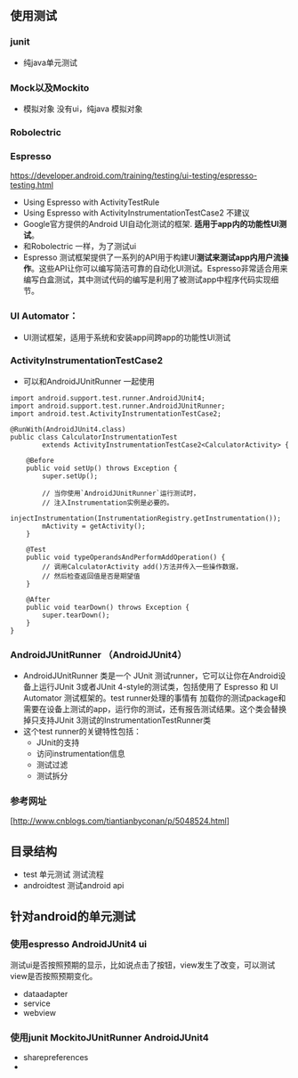 ## 使用测试
### junit
- 纯java单元测试
### Mock以及Mockito
- 模拟对象 没有ui，纯java 模拟对象
### Robolectric

### Espresso 
https://developer.android.com/training/testing/ui-testing/espresso-testing.html
- Using Espresso with ActivityTestRule
- Using Espresso with ActivityInstrumentationTestCase2  不建议
- Google官方提供的Android UI自动化测试的框架. **适用于app内的功能性UI测试**。
- 和Robolectric 一样，为了测试ui
- Espresso 测试框架提供了一系列的API用于构建UI**测试来测试app内用户流操作**。这些API让你可以编写简洁可靠的自动化UI测试。Espresso非常适合用来编写白盒测试，其中测试代码的编写是利用了被测试app中程序代码实现细节。
### UI Automator：
- UI测试框架，适用于系统和安装app间跨app的功能性UI测试
### ActivityInstrumentationTestCase2 
- 可以和AndroidJUnitRunner 一起使用

```
import android.support.test.runner.AndroidJUnit4;
import android.support.test.runner.AndroidJUnitRunner;
import android.test.ActivityInstrumentationTestCase2;

@RunWith(AndroidJUnit4.class)
public class CalculatorInstrumentationTest
        extends ActivityInstrumentationTestCase2<CalculatorActivity> {

    @Before
    public void setUp() throws Exception {
        super.setUp();

        // 当你使用`AndroidJUnitRunner`运行测试时，
        // 注入Instrumentation实例是必要的。
        injectInstrumentation(InstrumentationRegistry.getInstrumentation());
        mActivity = getActivity();
    }

    @Test
    public void typeOperandsAndPerformAddOperation() {
        // 调用CalculatorActivity add()方法并传入一些操作数据，
        // 然后检查返回值是否是期望值
    }

    @After
    public void tearDown() throws Exception {
        super.tearDown();
    }
}
```
### AndroidJUnitRunner （AndroidJUnit4）
- AndroidJUnitRunner 类是一个 JUnit 测试runner，它可以让你在Android设备上运行JUnit 3或者JUnit 4-style的测试类，包括使用了 Espresso 和 UI Automator 测试框架的。test runner处理的事情有 加载你的测试package和需要在设备上测试的app，运行你的测试，还有报告测试结果。这个类会替换掉只支持JUnit 3测试的InstrumentationTestRunner类
- 这个test runner的关键特性包括：
  - JUnit的支持
  - 访问instrumentation信息
  - 测试过滤
  - 测试拆分

###  参考网址
[http://www.cnblogs.com/tiantianbyconan/p/5048524.html]

## 目录结构
- test  单元测试   测试流程
- androidtest  测试android api



## 针对android的单元测试
### 使用espresso  AndroidJUnit4  ui

测试ui是否按照预期的显示，比如说点击了按钮，view发生了改变，可以测试view是否按照预期变化。

-  dataadapter  
-  service
-  webview
### 使用junit  MockitoJUnitRunner AndroidJUnit4
- sharepreferences
- 

